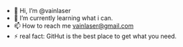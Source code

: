 - 👋 Hi, I’m @vainlaser
- 🌱 I’m currently learning what i can.
- 📫 How to reach me vainlaser@gmail.com
- ⚡ real fact: GitHut is the best place to get what you need.

<!---
vainlaser/vainlaser is a ✨ special ✨ repository because its `README.md` (this file) appears on your GitHub profile.
You can click the Preview link to take a look at your changes.
--->

